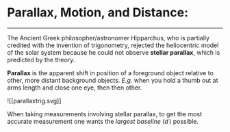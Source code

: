 # Parallax, Motion, and Distance:
***

The Ancient Greek philosopher/astronomer Hipparchus, who is partially credited with the invention of trigonometry, rejected the heliocentric model of the solar system because he could not observe **stellar parallax**, which is predicted by the theory.

**Parallax** is the apparent shift in position of a foreground object relative to other, more distant background objects. *E.g.* when you hold a thumb out at arms length and close one eye, then then other. 

![[parallaxtrig.svg]]

When taking measurements involving stellar parallax, to get the most accurate measurement one wants the *largest baseline* ($d\,$) possible. 